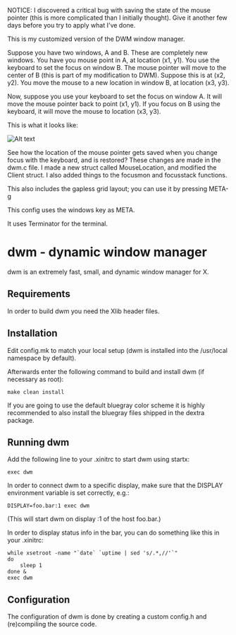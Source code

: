 
NOTICE: I discovered a critical bug with saving the state of the mouse pointer (this is more complicated than I initially thought). Give it another few days before you try to apply what I've done.

This is my customized version of the DWM window manager.

Suppose you have two windows, A and B. These are completely new windows. You have you mouse point in A, at location (x1, y1). You use the keyboard to set the focus
on window B. The mouse pointer will move to the center of B (this is part of my modification to DWM). Suppose this is at (x2, y2). You move the mouse to a new location in window B, at location (x3, y3).

Now, suppose you use your keyboard to set the focus on window A. It will move the mouse pointer back to point (x1, y1). If you focus on B using the keyboard, it will move the mouse to location (x3, y3).


This is what it looks like:


![Alt text](http://i.giphy.com/3o85g9H2yx8msdNu12.gif)


See how the location of the mouse pointer gets saved when you change focus with the keyboard, and is restored? These changes are made in the dwm.c file. I made a new struct called MouseLocation, and modified the Client struct. I also added things to the focusmon and focusstack functions.

This also includes the gapless grid layout; you can use it by pressing META-g

This config uses the windows key as META.

It uses Terminator for the terminal.


dwm - dynamic window manager
============================
dwm is an extremely fast, small, and dynamic window manager for X.


Requirements
------------
In order to build dwm you need the Xlib header files.


Installation
------------
Edit config.mk to match your local setup (dwm is installed into
the /usr/local namespace by default).

Afterwards enter the following command to build and install dwm (if
necessary as root):

    make clean install

If you are going to use the default bluegray color scheme it is highly
recommended to also install the bluegray files shipped in the dextra package.


Running dwm
-----------
Add the following line to your .xinitrc to start dwm using startx:

    exec dwm

In order to connect dwm to a specific display, make sure that
the DISPLAY environment variable is set correctly, e.g.:

    DISPLAY=foo.bar:1 exec dwm

(This will start dwm on display :1 of the host foo.bar.)

In order to display status info in the bar, you can do something
like this in your .xinitrc:

    while xsetroot -name "`date` `uptime | sed 's/.*,//'`"
    do
    	sleep 1
    done &
    exec dwm


Configuration
-------------
The configuration of dwm is done by creating a custom config.h
and (re)compiling the source code.
